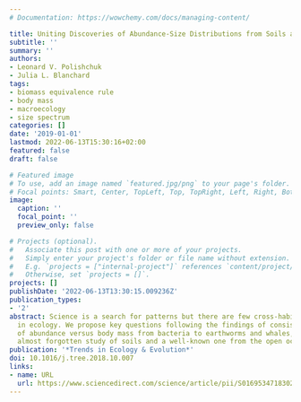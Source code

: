 ```yaml
---
# Documentation: https://wowchemy.com/docs/managing-content/

title: Uniting Discoveries of Abundance-Size Distributions from Soils and Seas
subtitle: ''
summary: ''
authors:
- Leonard V. Polishchuk
- Julia L. Blanchard
tags:
- biomass equivalence rule
- body mass
- macroecology
- size spectrum
categories: []
date: '2019-01-01'
lastmod: 2022-06-13T15:30:16+02:00
featured: false
draft: false

# Featured image
# To use, add an image named `featured.jpg/png` to your page's folder.
# Focal points: Smart, Center, TopLeft, Top, TopRight, Left, Right, BottomLeft, Bottom, BottomRight.
image:
  caption: ''
  focal_point: ''
  preview_only: false

# Projects (optional).
#   Associate this post with one or more of your projects.
#   Simply enter your project's folder or file name without extension.
#   E.g. `projects = ["internal-project"]` references `content/project/deep-learning/index.md`.
#   Otherwise, set `projects = []`.
projects: []
publishDate: '2022-06-13T13:30:15.009236Z'
publication_types:
- '2'
abstract: Science is a search for patterns but there are few cross-habitat patterns
  in ecology. We propose key questions following the findings of consistent scaling
  of abundance versus body mass from bacteria to earthworms and whales, based on an
  almost forgotten study of soils and a well-known one from the open ocean.
publication: '*Trends in Ecology & Evolution*'
doi: 10.1016/j.tree.2018.10.007
links:
- name: URL
  url: https://www.sciencedirect.com/science/article/pii/S0169534718302647
---
```

